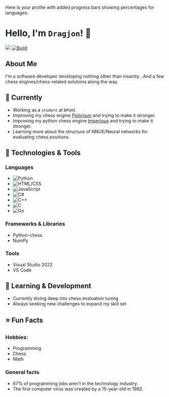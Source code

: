 Here is your profile with added progress bars showing percentages for languages:

# Hello, I'm ```Dragjon```! 👋
![](https://komarev.com/ghpvc/?username=Dragjon) [![Build](https://img.shields.io/badge/Build-Passing-brightgreen)](https://github.com/Dragjon)
## About Me
I'm a software developer developing nothing other than insanity...And a few chess engines/chess-related solutions along the way. 
## 💼 Currently
- Working as a ```student``` at ```BPGHS```
- Improving my chess engine <a href="https://github.com/Dragjon/Polonium">Polonium</a> and trying to make it stronger.
- Improving my python chess engine <a href="https://github.com/Dragjon/Imperious">Imperious</a> and trying to make it stronger.
- Learning more about the structure of NNUE/Neural networks for evaluating chess positions.

## 🔧 Technologies & Tools

### **Languages**
- ![Python](https://progress-bar.dev/90?title=Python)
- ![HTML/CSS](https://progress-bar.dev/85?title=HTML/CSS)
- ![JavaScript](https://progress-bar.dev/75?title=JavaScript)
- ![C#](https://progress-bar.dev/70?title=C#)
- ![C++](https://progress-bar.dev/55?title=CPP)
- ![C](https://progress-bar.dev/20?title=C)
- ![Go](https://progress-bar.dev/5?title=Go)

### **Frameworks & Libraries**
- Python-chess
- NumPy

### **Tools**
- Visual Studio 2022
- VS Code

## 🌱 Learning & Development
- Currently diving deep into chess evaluation tuning
- Always seeking new challenges to expand my skill set

## ⭐ Fun Facts
### **Hobbies**: 
- Programming
- Chess
- Math

### **General facts**
- 67% of programming jobs aren’t in the technology industry.
- The first computer virus was created by a 15-year-old in 1982.
